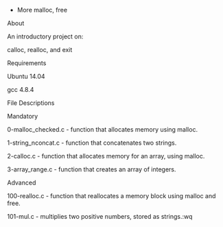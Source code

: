  - More malloc, free

About

An introductory project on:



calloc, realloc, and exit

Requirements

Ubuntu 14.04

gcc 4.8.4

File Descriptions

Mandatory

0-malloc_checked.c - function that allocates memory using malloc.



1-string_nconcat.c - function that concatenates two strings.



2-calloc.c - function that allocates memory for an array, using malloc.



3-array_range.c - function that creates an array of integers.



Advanced

100-realloc.c - function that reallocates a memory block using malloc and free.



101-mul.c - multiplies two positive numbers, stored as strings.:wq
